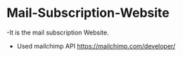 # Mail-Subscription-Website

-It is the mail subscription Website.
- Used mailchimp API https://mailchimp.com/developer/
